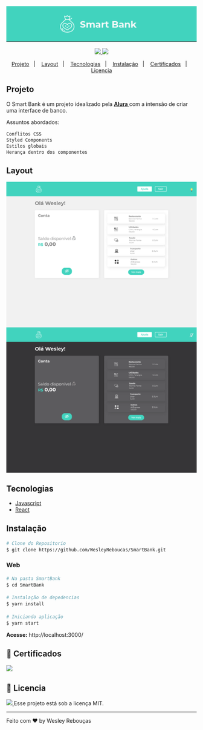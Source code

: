 
<div >
  <img src=".github/05.png" width="1000px">
</div>

<p align="center">
	<a href="https://www.linkedin.com/in/wesley-andrade/">	
		<img src="https://img.shields.io/static/v1?label=&message=WesleyAndrade&color=199ffc&style=flat&logo=linkedin"/>
	</a>
	<a href="https://choosealicense.com/licenses/mit/">	
		<img src="https://img.shields.io/static/v1?label=License&message=MIT&color=199ffc&style=flat"/>
	</a>
</p>

<p align="center">
  <a href="#projeto">Projeto</a>&nbsp;&nbsp;&nbsp;|&nbsp;&nbsp;&nbsp;
  <a href="#layout">Layout</a>&nbsp;&nbsp;&nbsp;|&nbsp;&nbsp;&nbsp;
  <a href="#tecnologias">Tecnologias</a>&nbsp;&nbsp;&nbsp;|&nbsp;&nbsp;&nbsp;
  <a href="#instalação">Instalação</a>&nbsp;&nbsp;&nbsp;|&nbsp;&nbsp;&nbsp;
  <a href="#bookmark_tabs-certificados">Certificados</a>&nbsp;&nbsp;&nbsp;|&nbsp;&nbsp;&nbsp;
  <a href="#page_with_curl-licencia">Licencia</a>
</p>

## Projeto

O Smart Bank é um projeto idealizado pela 
<a href="https://alura.com.br/"> **Alura** </a> 
com a intensão de criar uma interface de banco.

Assuntos abordados:

    Conflitos CSS
    Styled Components 
    Estilos globais
    Herança dentro dos componentes


## Layout
<div style="display: flex; flex-direction: 'row'; align-items: 'center';">
	<img src=".github/00.png" width="900px">			
</div>
<div style="display: flex; flex-direction: 'row'; align-items: 'center';">
	<img src=".github/01.png" width="900px">		
</div>


## Tecnologias

- [Javascript](https://www.javascript.com/)
- [React](https://reactjs.org)

## Instalação
```bash
# Clone do Repositorio
$ git clone https://github.com/WesleyReboucas/SmartBank.git
```

### Web

```bash
# Na pasta SmartBank
$ cd SmartBank

# Instalação de depedencias
$ yarn install

# Iniciando aplicação
$ yarn start
```
**Acesse:** http://localhost:3000/ 


## :bookmark_tabs: Certificados 

<a href="https://cursos.alura.com.br/certificate/6039993e-f32c-45ef-9069-e919e070128a">
	<img src="https://img.shields.io/static/v1?label=Alura&message=2021&color=199ffc&style=flat"/>
</a>


## :page_with_curl: Licencia 
<a href="https://choosealicense.com/licenses/mit/">
	<img src="https://img.shields.io/static/v1?label=License&message=2021&color=A31F34&style=flat"/>
</a>
Esse projeto está sob a licença MIT. 




---

Feito com ♥ by Wesley Rebouças




